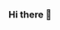 ### Hi there 👋

<!--
**allenbangai/allenbangai** is a ✨ _special_ ✨ repository because its `README.md` (this file) appears on your GitHub profile.

Here are some ideas to get you started:

- 🔭 I’m currently working on going full stack on mobile developement...
- 🌱 I’m currently learning online android courses...
- 👯 I’m looking to collaborate on projects having to deal with mmobile development with the java or dart programming languages...
- 🤔 I’m looking for help with stack overflow, for the confort me whenever I have a difficulty...
- 💬 Ask me about anything, I open to everyone...
- 📫 How to reach me: email me or call my number attacked to this account (Whatsapp number)...
- 😄 Pronouns: hmmmmmm...
- ⚡ Fun fact: this one strong...
-->
